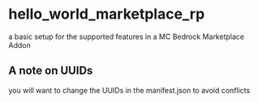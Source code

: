 # hello_world_marketplace_rp
a basic setup for the supported features in a MC Bedrock Marketplace Addon 

## A note on UUIDs
you will want to change the UUIDs in the manifest.json to avoid conflicts 
